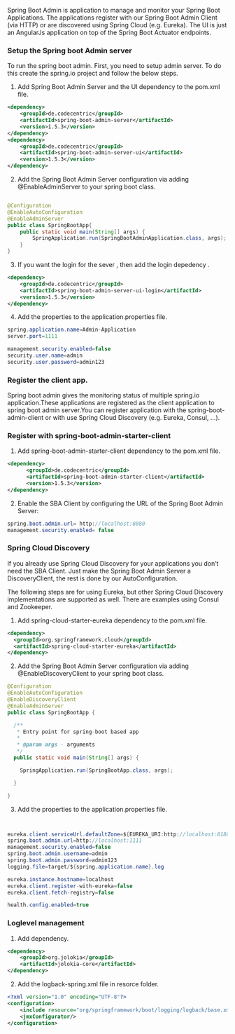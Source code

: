 Spring Boot Admin is application to manage and monitor your Spring Boot Applications. The applications register with our Spring Boot Admin Client (via HTTP) or are discovered using Spring Cloud (e.g. Eureka). The UI is just an AngularJs application on top of the Spring Boot Actuator endpoints.  

 ### Setup the Spring boot Admin server
  To run the spring boot admin. First, you need to setup admin server. To do this create the spring.io project and follow the below steps.  

1. Add Spring Boot Admin Server and the UI dependency to the pom.xml file. 
````Xml
<dependency>
    <groupId>de.codecentric</groupId>
    <artifactId>spring-boot-admin-server</artifactId>
    <version>1.5.3</version>
</dependency>
<dependency>
    <groupId>de.codecentric</groupId>
    <artifactId>spring-boot-admin-server-ui</artifactId>
    <version>1.5.3</version>
</dependency>
````
  

2. Add the Spring Boot Admin Server configuration via adding @EnableAdminServer to your spring boot class.

````java

@Configuration
@EnableAutoConfiguration
@EnableAdminServer
public class SpringBootApp{
    public static void main(String[] args) {
        SpringApplication.run(SpringBootAdminApplication.class, args);
    }
}
```` 
3. If you want the login for the sever , then add the login depedency . 

````Xml
<dependency>
    <groupId>de.codecentric</groupId>
    <artifactId>spring-boot-admin-server-ui-login</artifactId>
    <version>1.5.3</version>
</dependency>

````

4. Add the properties to the application.properties file. 
 
````java
spring.application.name=Admin-Application
server.port=1111

management.security.enabled=false
security.user.name=admin
security.user.password=admin123
````
### Register the client app.

Spring boot admin gives the monitoring status of multiple spring.io application.These applications are registered as the client application to spring boot admin server.You can register application with the spring-boot-admin-client or with use Spring Cloud Discovery (e.g. Eureka, Consul, …​).    

### Register with spring-boot-admin-starter-client  

1. Add spring-boot-admin-starter-client dependency to the pom.xml file. 

````XML
<dependency>
      <groupId>de.codecentric</groupId>
      <artifactId>spring-boot-admin-starter-client</artifactId>
      <version>1.5.3</version>
</dependency>

````
2. Enable the SBA Client by configuring the URL of the Spring Boot Admin Server:

````java
spring.boot.admin.url= http://localhost:8080  
management.security.enabled= false 
````

### Spring Cloud Discovery

If you already use Spring Cloud Discovery for your applications you don’t need the SBA Client. Just make the Spring Boot Admin Server a DiscoveryClient, the rest is done by our AutoConfiguration.

The following steps are for using Eureka, but other Spring Cloud Discovery implementations are supported as well. There are examples using Consul and Zookeeper.

1. Add spring-cloud-starter-eureka dependency to the pom.xml file. 

````Xml
<dependency>
  <groupId>org.springframework.cloud</groupId>
  <artifactId>spring-cloud-starter-eureka</artifactId>
</dependency>
````
2. Add the Spring Boot Admin Server configuration via adding @EnableDiscoveryClient to your spring boot class.

````java
@Configuration
@EnableAutoConfiguration
@EnableDiscoveryClient
@EnableAdminServer
public class SpringBootApp {

  /**
   * Entry point for spring-boot based app
   *
   * @param args - arguments
   */
  public static void main(String[] args) {

    SpringApplication.run(SpringBootApp.class, args);

  }

}
````
3. Add the properties to the application.properties file. 

````java


eureka.client.serviceUrl.defaultZone=${EUREKA_URI:http://localhost:8180/eureka}
spring.boot.admin.url=http://localhost:1111
management.security.enabled=false
spring.boot.admin.username=admin
spring.boot.admin.password=admin123
logging.file=target/${spring.application.name}.log

eureka.instance.hostname=localhost
eureka.client.register-with-eureka=false
eureka.client.fetch-registry=false

health.config.enabled=true 
````
### Loglevel management

1. Add dependency. 

````XML
<dependency>
    <groupId>org.jolokia</groupId>
    <artifactId>jolokia-core</artifactId>
</dependency>
````
2. Add the logback-spring.xml file in resorce folder. 

````XML
<?xml version="1.0" encoding="UTF-8"?>
<configuration>
	<include resource="org/springframework/boot/logging/logback/base.xml"/>
	<jmxConfigurator/>
</configuration>
````



